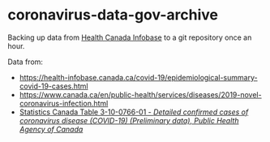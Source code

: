 # coronavirus-data-gov-archive

Backing up data from [Health Canada Infobase](https://www.canada.ca/en/public-health/services/diseases/2019-novel-coronavirus-infection.html) to a git repository once an hour.

Data from:
* https://health-infobase.canada.ca/covid-19/epidemiological-summary-covid-19-cases.html
* https://www.canada.ca/en/public-health/services/diseases/2019-novel-coronavirus-infection.html
* [Statistics Canada Table 3-10-0766-01 - _Detailed confirmed cases of coronavirus disease (COVID-19) (Preliminary data), Public Health Agency of Canada_](https://open.canada.ca/data/en/dataset/1a75d374-2c4c-4616-aaf0-122d6e810432)
